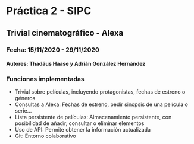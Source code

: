 # Práctica 2 - SIPC
## Trivial cinematográfico - Alexa
### Fecha: 15/11/2020 - 29/11/2020
#### Autores: Thadäus Haase y Adrián González Hernández

### Funciones implementadas
* Trivial sobre películas, incluyendo protagonistas, fechas de estreno o géneros
* Consultas a Alexa: Fechas de estreno, pedir sinopsis de una película o serie...
* Lista persistente de películas: Almacenamiento persistente, con posibilidad de añadir, consultar o eliminar elementos
* Uso de API: Permite obtener la información actualizada
* Git: Entorno colaborativo
